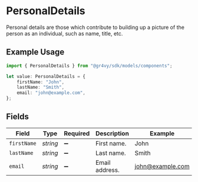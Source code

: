 # PersonalDetails

Personal details are those which contribute to building up a picture
of the person as an individual, such as name, title, etc.

## Example Usage

```typescript
import { PersonalDetails } from "@gr4vy/sdk/models/components";

let value: PersonalDetails = {
    firstName: "John",
    lastName: "Smith",
    email: "john@example.com",
};
```

## Fields

| Field              | Type               | Required           | Description        | Example            |
| ------------------ | ------------------ | ------------------ | ------------------ | ------------------ |
| `firstName`        | *string*           | :heavy_minus_sign: | First name.        | John               |
| `lastName`         | *string*           | :heavy_minus_sign: | Last name.         | Smith              |
| `email`            | *string*           | :heavy_minus_sign: | Email address.     | john@example.com   |